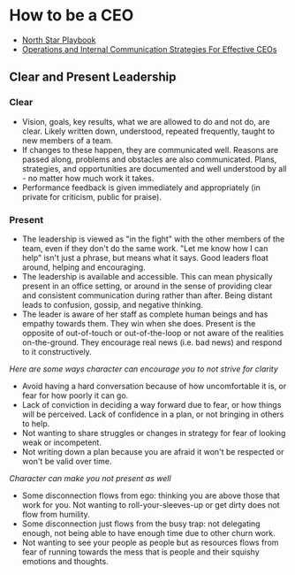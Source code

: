 # How to be a CEO

- [North Star Playbook](https://amplitude.com/north-star)
- [Operations and Internal Communication Strategies For Effective CEOs](https://www.sametab.com/blog/operations-and-internal-communication-strategies-for-effective-ceos)

## Clear and Present Leadership

### Clear

- Vision, goals, key results, what we are allowed to do and not do, are clear. Likely written down, understood, repeated frequently, taught to new members of a team.
- If changes to these happen, they are communicated well. Reasons are passed along, problems and obstacles are also communicated. Plans, strategies, and opportunities are documented and well understood by all - no matter how much work it takes.
- Performance feedback is given immediately and appropriately (in private for criticism, public for praise).

### Present

- The leadership is viewed as "in the fight" with the other members of the team, even if they don't do the same work. "Let me know how I can help" isn't just a phrase, but means what it says. Good leaders float around, helping and encouraging.
- The leadership is available and accessible. This can mean physically present in an office setting, or around in the sense of providing clear and consistent communication during rather than after. Being distant leads to confusion, gossip, and negative thinking.
- The leader is aware of her staff as complete human beings and has empathy towards them. They win when she does. Present is the opposite of out-of-touch or out-of-the-loop or not aware of the realities on-the-ground. They encourage real news (i.e. bad news) and respond to it constructively.

_Here are some ways character can encourage you to not strive for clarity_

- Avoid having a hard conversation because of how uncomfortable it is, or fear for how poorly it can go.
- Lack of conviction in deciding a way forward due to fear, or how things will be perceived. Lack of confidence in a plan, or not bringing in others to help.
- Not wanting to share struggles or changes in strategy for fear of looking weak or incompetent.
- Not writing down a plan because you are afraid it won't be respected or won't be valid over time.

_Character can make you not present as well_

- Some disconnection flows from ego: thinking you are above those that work for you. Not wanting to roll-your-sleeves-up or get dirty does not flow from humility.
- Some disconnection just flows from the busy trap: not delegating enough, not being able to have enough time due to other churn work.
- Not wanting to see your people as people but as resources flows from fear of running towards the mess that is people and their squishy emotions and thoughts.
